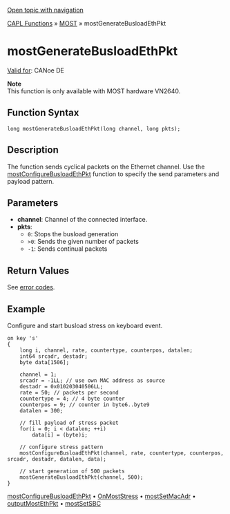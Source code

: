 [Open topic with navigation](../../../../../CANoeDEFamily.htm#Topics/CAPLFunctions/MOST/Functions/CAPLfunctionMOSTGenerateBusloadEthPkt.md)

[CAPL Functions](../../CAPLfunctions.md) » [MOST](../CAPLfunctionsMOSTOverview.md) » mostGenerateBusloadEthPkt

# mostGenerateBusloadEthPkt

[Valid for](../../../Shared/FeatureAvailability.md): CANoe DE

**Note**  
This function is only available with MOST hardware VN2640.

## Function Syntax

```plaintext
long mostGenerateBusloadEthPkt(long channel, long pkts);
```

## Description

The function sends cyclical packets on the Ethernet channel. Use the [mostConfigureBusloadEthPkt](CAPLfunctionMOSTConfigureBusloadEthPkt.md) function to specify the send parameters and payload pattern.

## Parameters

- **channel**: Channel of the connected interface.
- **pkts**:
  - `0`: Stops the busload generation
  - `>0`: Sends the given number of packets
  - `-1`: Sends continual packets

## Return Values

See [error codes](../CAPLfunctionsMOSTErrorCodes.md).

## Example

Configure and start busload stress on keyboard event.

```plaintext
on key 's'
{
    long i, channel, rate, countertype, counterpos, datalen;
    int64 srcadr, destadr;
    byte data[1506];

    channel = 1;
    srcadr = -1LL; // use own MAC address as source
    destadr = 0x010203040506LL;
    rate = 50; // packets per second
    countertype = 4; // 4 byte counter
    counterpos = 9; // counter in byte6..byte9
    datalen = 300;

    // fill payload of stress packet
    for(i = 0; i < datalen; ++i)
        data[i] = (byte)i;

    // configure stress pattern
    mostConfigureBusloadEthPkt(channel, rate, countertype, counterpos, srcadr, destadr, datalen, data);

    // start generation of 500 packets
    mostGenerateBusloadEthPkt(channel, 500);
}
```

[mostConfigureBusloadEthPkt](CAPLfunctionMOSTConfigureBusloadEthPkt.md) • [OnMostStress](../EventProcedures/CAPLfunctionOnMOSTStress.md) • [mostSetMacAdr](CAPLfunctionMOSTSetGetMacAdr.md) • [outputMostEthPkt](CAPLfunctionMOSTOutputMostPkt.md) • [mostSetSBC](CAPLfunctionMOSTSetSBC.md)
